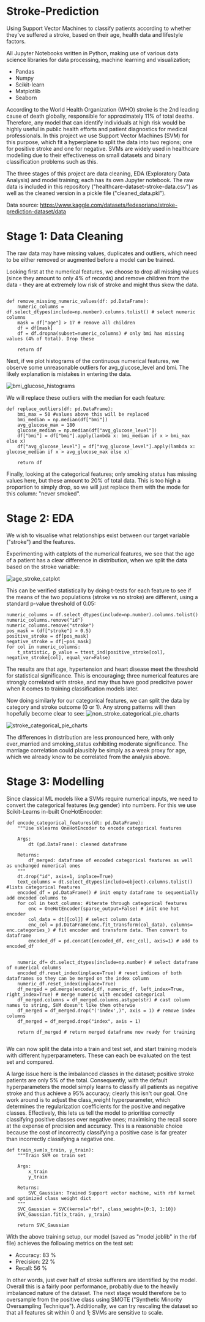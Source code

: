 # Stroke-Prediction
Using Support Vector Machines to classify patients according to whether they've suffered a stroke, based on their age, health data and lifestyle factors. 

All Jupyter Notebooks written in Python, making use of various data science libraries for data processing, machine learning and visualization;
  * Pandas
  * Numpy
  * Scikit-learn
  * Matplotlib
  * Seaborn

According to the World Health Organization (WHO) stroke is the 2nd leading cause of death globally, responsible for approximately 11% of total deaths. Therefore, any model that can identify individuals at high risk would be highly useful in public health efforts and patient diagnostics for medical professionals. In this project we use Support Vector Machines (SVM) for this purpose, which fit a hyperplane to split the data into two regions; one for positive stroke and one for negative. SVMs are widely used in healthcare modelling due to their effectiveness on small datasets and binary classification problems such as this.

The three stages of this project are data cleaning, EDA (Exploratory Data Analysis) and model training; each has its own Jupyter notebook. The raw data is included in this repository ("healthcare-dataset-stroke-data.csv") as well as the cleaned version in a pickle file ("cleaned_data.pkl").

Data source: https://www.kaggle.com/datasets/fedesoriano/stroke-prediction-dataset/data

# Stage 1: Data Cleaning
The raw data may have missing values, duplicates and outliers, which need to be either removed or augmented before a model can be trained.

Looking first at the numerical features, we choose to drop all missing values (since they amount to only 4% of records) and remove children from the data - they are at extremely low risk of stroke and might thus skew the data.

```

def remove_missing_numeric_values(df: pd.DataFrame):
    numeric_columns = df.select_dtypes(include=np.number).columns.tolist() # select numeric columns
    mask = df["age"] > 17 # remove all children
    df = df[mask]
    df = df.dropna(subset=numeric_columns) # only bmi has missing values (4% of total). Drop these

    return df

```


Next, if we plot histograms of the continuous numerical features, we observe some unreasonable outliers for avg_glucose_level and bmi.
The likely explanation is mistakes in entering the data. 

![bmi_glucose_histograms](https://github.com/NicoMarshall/Stroke-Prediction/assets/109066030/99f8df3f-6e78-4df4-936c-fdb87015fc7e)


We will replace these outliers with the median for each feature:
```
def replace_outliers(df: pd.DataFrame):
    bmi_max = 50 #values above this will be replaced
    bmi_median = np.median(df["bmi"])
    avg_glucose_max = 180
    glucose_median = np.median(df["avg_glucose_level"])
    df["bmi"] = df["bmi"].apply(lambda x: bmi_median if x > bmi_max else x)
    df["avg_glucose_level"] = df["avg_glucose_level"].apply(lambda x: glucose_median if x > avg_glucose_max else x)

    return df
```
Finally, looking at the categorical features; only smoking status has missing values here, but these amount to 20% of total data. This is too high a proportion to simply drop, so we will just replace them with the mode for this column: "never smoked".

# Stage 2: EDA
We wish to visualise what relationships exist between our target variable ("stroke") and the features.

Experimenting with catplots of the numerical features, we see that the age of a patient has a clear difference in distribution, when we split the data based on the stroke variable:

![age_stroke_catplot](https://github.com/NicoMarshall/Stroke-Prediction/assets/109066030/922951d0-cea0-41d3-8184-7f5b0c38e9c4)

This can be verified statistically by doing t-tests for each feature to see if the means of the two populations (stroke vs no stroke) are  different, using a standard p-value threshold of 0.05:
```
numeric_columns = df.select_dtypes(include=np.number).columns.tolist()
numeric_columns.remove("id")
numeric_columns.remove("stroke")
pos_mask = (df["stroke"] > 0.5)
positive_stroke = df[pos_mask]
negative_stroke = df[~pos_mask]
for col in numeric_columns:
    t_statistic, p_value = ttest_ind(positive_stroke[col], negative_stroke[col], equal_var=False)
```
The results are that age, hypertension and heart disease meet the threshold for statistical significance. This is encouraging; three numerical features are strongly correlated with stroke, and may thus have good predicitve power when it comes to training classification models later.

Now doing similarly for our categorical features, we can split the data by category and stroke outcome (0 or 1). Any strong patterns will then hopefully become clear to see:
![non_stroke_categorical_pie_charts](https://github.com/NicoMarshall/Stroke-Prediction/assets/109066030/1ef59776-2f9e-4cd4-b67a-36d0fe65c324)


![stroke_categorical_pie_charts](https://github.com/NicoMarshall/Stroke-Prediction/assets/109066030/27784b71-7e87-48b1-914e-6605e1c81b37)


The differences in distribution are less pronounced here, with only ever_married and smoking_status exhibiting moderate significance. The marriage correlation could plausibly be simply as a weak proxy for age, which we already know to be correlated from the analysis above.

# Stage 3: Modelling

Since classical ML models like a SVMs require numerical inputs, we need to convert the categorical features (e.g gender) into numbers. For this we use Scikit-Learns in-built OneHotEncoder: 
```
def encode_categorical_features(dt: pd.DataFrame):
    """Use sklearns OneHotEncoder to encode categorical features

    Args:
        dt (pd.DataFrame): cleaned dataframe

    Returns:
        df_merged: dataframe of encoded categorical features as well as unchanged numerical ones
    """
    dt.drop("id", axis=1, inplace=True)
    text_columns = dt.select_dtypes(include=object).columns.tolist() #lists categorical features
    encoded_df = pd.DataFrame() # init empty dataframe to sequentially add encoded columns to
    for col in text_columns: #iterate through categorical features
        enc = OneHotEncoder(sparse_output=False) # init one hot encoder
        col_data = dt[[col]] # select column data
        enc_col = pd.DataFrame(enc.fit_transform(col_data), columns= enc.categories_) # fit encoder and transform data. Then convert to dataframe
        encoded_df = pd.concat([encoded_df, enc_col], axis=1) # add to encoded_df
       
           
    numeric_df= dt.select_dtypes(include=np.number) # select dataframe of numerical columns
    encoded_df.reset_index(inplace=True) # reset indices of both dataframes so they can be merged on the index column
    numeric_df.reset_index(inplace=True)
    df_merged = pd.merge(encoded_df, numeric_df, left_index=True, right_index=True) # merge numeric with encoded categorical
    df_merged.columns = df_merged.columns.astype(str) # cast column names to string, SVM doesn't like them otherwie
    df_merged = df_merged.drop("('index',)", axis = 1) # remove index columns 
    df_merged = df_merged.drop("index", axis = 1)

    return df_merged # return merged dataframe now ready for training
 
``` 
We can now split the data into a train and test set, and start training models with different hyperparameters. These can each be evaluated on the test set and compared.

A large issue here is the imbalanced classes in the dataset; positive stroke patients are only 5% of the total. Consequently, with the default hyperparameters the model simply learns to classify all patients as negative stroke and thus achieve a 95% accuracy; clearly this isn't our goal. One work around is to adjust the class_weight hyperparameter, which determines the regularization coefficients for the positive and negative classes. Effectively, this lets us tell the model to prioritise correctly classifying positive classes over negative ones; maximising the recall score at the expense of precision and accuracy. This is a reasonable choice because the cost of incorrectly classifying a positive case is far greater than incorrectly classifying a negative one. 

```
def train_svm(x_train, y_train):
    """Train SVM on train set

    Args:
        x_train 
        y_train 

    Returns:
        SVC_Gaussian: Trained Support vector machine, with rbf kernel and optimized class weight dict
    """
    SVC_Gaussian = SVC(kernel="rbf", class_weight={0:1, 1:10})
    SVC_Gaussian.fit(x_train, y_train)
    
    return SVC_Gaussian
```
With the above training setup, our model (saved as "model.joblib" in the rbf file) achieves the following metrics on the test set:
 * Accuracy: 83 %
 * Precision: 22 %
 * Recall: 56 %

In other words, just over half of stroke sufferers are identified by the model. Overall this is a fairly poor performance, probably due to the heavily imbalanced nature of the dataset. The next stage would therefore be to oversample from the positive class using SMOTE ("Synthetic Minority Oversampling Technique"). Additionally, we can try rescaling the dataset so that all features sit within 0 and 1; SVMs are sensitive to scale.
